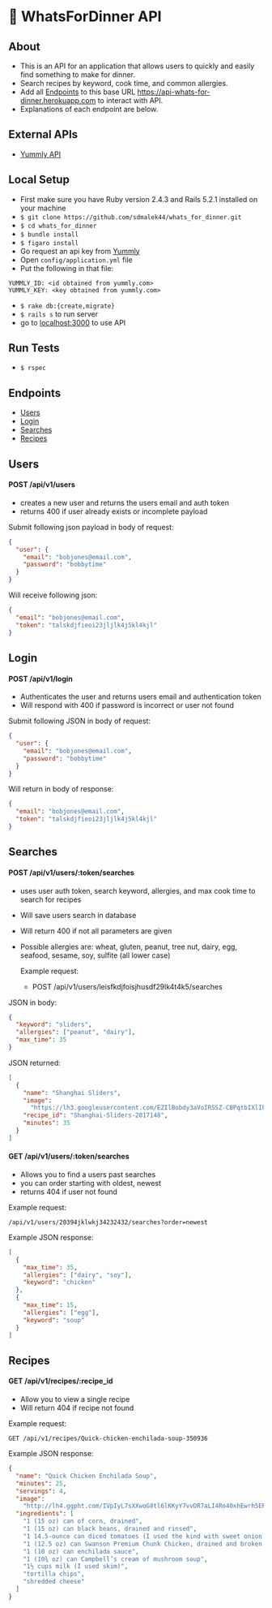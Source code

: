 # :hamburger: **WhatsForDinner API**

## About

- This is an API for an application that allows users to quickly and easily find something to make for dinner.
- Search recipes by keyword, cook time, and common allergies.
- Add all [Endpoints](#Endpoints) to this base URL https://api-whats-for-dinner.herokuapp.com to interact with API.
- Explanations of each endpoint are below.

## External APIs

- [Yummly API](https://developer.yummly.com/)

## Local Setup

- First make sure you have Ruby version 2.4.3 and Rails 5.2.1 installed on your machine
- `$ git clone https://github.com/sdmalek44/whats_for_dinner.git`
- `$ cd whats_for_dinner`
- `$ bundle install`
- `$ figaro install`
- Go request an api key from [Yummly](https://developer.yummly.com/)
- Open `config/application.yml` file
- Put the following in that file:

```
YUMMLY_ID: <id obtained from yummly.com>
YUMMLY_KEY: <key obtained from yummly.com>
```

- `$ rake db:{create,migrate}`
- `$ rails s` to run server
- go to [localhost:3000](https://localhost:3000/) to use API

## Run Tests

- `$ rspec`

## Endpoints

- [Users](#Users)
- [Login](#Login)
- [Searches](#Searches)
- [Recipes](#Recipes)

## Users

#### POST /api/v1/users

- creates a new user and returns the users email and auth token
- returns 400 if user already exists or incomplete payload

Submit following json payload in body of request:

```json
{
  "user": {
    "email": "bobjones@email.com",
    "password": "bobbytime"
  }
}
```

Will receive following json:

```json
{
  "email": "bobjones@email.com",
  "token": "talskdjfieoi23jljlk4j5kl4kjl"
}
```

## Login

#### POST /api/v1/login

- Authenticates the user and returns users email and authentication token
- Will respond with 400 if password is incorrect or user not found

Submit following JSON in body of request:

```json
{
  "user": {
    "email": "bobjones@email.com",
    "password": "bobbytime"
  }
}
```

Will return in body of response:

```json
{
  "email": "bobjones@email.com",
  "token": "talskdjfieoi23jljlk4j5kl4kjl"
}
```

## Searches

#### POST /api/v1/users/:token/searches

- uses user auth token, search keyword, allergies, and max cook time to search for recipes
- Will save users search in database
- Will return 400 if not all parameters are given
- Possible allergies are: wheat, gluten, peanut, tree nut, dairy, egg, seafood, sesame, soy, sulfite (all lower case)

  Example request:

  - POST /api/v1/users/leisfkdjfoisjhusdf29lk4t4k5/searches

JSON in body:

```json
{
  "keyword": "sliders",
  "allergies": ["peanut", "dairy"],
  "max_time": 35
}
```

JSON returned:

```json
[
  {
    "name": "Shanghai Sliders",
    "image":
      "https://lh3.googleusercontent.com/EZIlBobdy3aVoIRSSZ-CBPqtbIXlIFNtryd510Xj7sPSZJV18-3UiopuxUSGgEy0TjieS7JCLswilDkASsx9=s90",
    "recipe_id": "Shanghai-Sliders-2017148",
    "minutes": 35
  }
]
```

#### GET /api/v1/users/:token/searches

- Allows you to find a users past searches
- you can order starting with oldest, newest
- returns 404 if user not found

Example request:

```
/api/v1/users/20394jklwkj34232432/searches?order=newest
```

Example JSON response:

```json
[
  {
    "max_time": 35,
    "allergies": ["dairy", "soy"],
    "keyword": "chicken"
  },
  {
    "max_time": 15,
    "allergies": ["egg"],
    "keyword": "soup"
  }
]
```

## Recipes

#### GET /api/v1/recipes/:recipe_id

- Allow you to view a single recipe
- Will return 404 if recipe not found

Example request:

```
GET /api/v1/recipes/Quick-chicken-enchilada-soup-350936
```

Example JSON response:

```json
{
  "name": "Quick Chicken Enchilada Soup",
  "minutes": 25,
  "servings": 4,
  "image":
    "http://lh4.ggpht.com/IVpIyL7sXXwoG8tl6lKKyY7vvDR7aLI4Ro40xhEwrh5EFgjk4yBXyaL0NeERBYZaPq0GfY_0cTbG_VoDW2PcTCk=s360",
  "ingredients": [
    "1 (15 oz) can of corn, drained",
    "1 (15 oz) can black beans, drained and rinsed",
    "1 14.5-ounce can diced tomatoes (I used the kind with sweet onion in it)",
    "1 (12.5 oz) can Swanson Premium Chunk Chicken, drained and broken up",
    "1 (10 oz) can enchilada sauce",
    "1 (10¾ oz) can Campbell’s cream of mushroom soup",
    "1½ cups milk (I used skim)",
    "tortilla chips",
    "shredded cheese"
  ]
}
```
